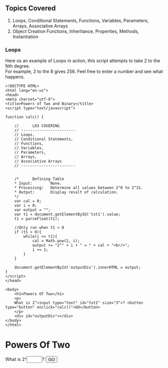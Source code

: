 ## Topics Covered

1. Loops, Conditional Statements, Functions, Variables, Parameters, Arrays, Associative Arrays			
2. Object Creation Functions, Inheritance, Properties, Methods, Instantiation

### Loops

Here os an example of Loops in action, this script attempts to take 2 to the Nth degree.  
For example, 2 to the 8 gives 256.  Feel free to enter a number and see what happens.

```Code
<!DOCTYPE HTML>
<html lang="en-us">
<head>
<meta charset="utf-8">
<title>Powers of Two and Binary</title>
<script type="text/javascript">

function calc() {

	// 		L03 COVERING
	// ------------------------
	// Loops, 
	// Conditional Statements, 
	// Functions, 
	// Variables, 
	// Parameters, 
	// Arrays, 
	// Associative Arrays
	// ------------------------	


   	/* 		Defining Table
	* Input: 		None.
	* Processing: 	Determine all values between 2^0 to 2^31.
	* Output: 		Display result of calculation.
	*/     
	var cal = 0;
	var i = 0;
	var output = "";
	var t1 = document.getElementById('txt1').value;
	t1 = parseFloat(t1);
	
	//Only run when t1 > 0
	if (t1 > 0){
		while(i <= t1){
			cal = Math.pow(2, i);
			output += "2^" + i + " = " + cal + "<br/>";
			i += 1;
		}
	}

	document.getElementById('outputDiv').innerHTML = output;
}
</script>
</head>

<body>
	<h1>Powers Of Two</h1>  
    <p>
	What is 2^<input type="text" id="txt1" size="3">? <button type="button" onclick="calc()">GO</button>
	</p>
	<div id="outputDiv"></div>
</body>
</html>
```

<!DOCTYPE HTML>
<html lang="en-us">
<head>
<meta charset="utf-8">
<title>Powers of Two and Binary</title>
<script type="text/javascript">

function calc() {

	// 		L03 COVERING
	// ------------------------
	// Loops, 
	// Conditional Statements, 
	// Functions, 
	// Variables, 
	// Parameters, 
	// Arrays, 
	// Associative Arrays
	// ------------------------	


   	/* 		Defining Table
	* Input: 		None.
	* Processing: 	Determine all values between 2^0 to 2^31.
	* Output: 		Display result of calculation.
	*/     
	var cal = 0;
	var i = 0;
	var output = "";
	var t1 = document.getElementById('txt1').value;
	t1 = parseFloat(t1);
	
	//Only run when t1 > 0
	if (t1 > 0){
		while(i <= t1){
			cal = Math.pow(2, i);
			output += "2^" + i + " = " + cal + "<br/>";
			i += 1;
		}
	}

	document.getElementById('outputDiv').innerHTML = output;
}
</script>
</head>

<body>
	<h1>Powers Of Two</h1>  
    <p>
	What is 2^<input type="text" id="txt1" size="3">? <button type="button" onclick="calc()">GO</button>
	</p>
	<div id="outputDiv"></div>
</body>
</html>
